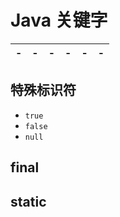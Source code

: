 # Java 关键字

| -   | -   | -   | -   | -   | -   |
| --- | --- | --- | --- | --- | --- |

## 特殊标识符

* `true`
* `false`
* `null`

## final

## static